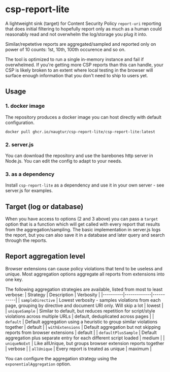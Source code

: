 # csp-report-lite

A lightweight sink (target) for Content Security Policy `report-uri` reporting that does initial filtering to hopefully report only as much as a human could reasonably read and not overwhelm the log/storage you plug it into.

Similar/repetetive reports are aggregated/sampled and reported only on power of 10 counts: 1st, 10th, 100th occurence and so on.

The tool is optimized to run a single in-memory instance and fail if overwhelmed. If you're getting more CSP reports than this can handle, your CSP is likely broken to an extent where local testing in the browser will surface enough information that you don't need to ship to users yet.

## Usage

### 1. docker image

The repository produces a docker image you can host directly with default configuration.

```
docker pull ghcr.io/naugtur/csp-report-lite/csp-report-lite:latest
```

### 2. server.js

You can download the repository and use the barebones http server in Node.js.
You can edit the config to adapt to your needs.

### 3. as a dependency

Install `csp-report-lite` as a dependency and use it in your own server - see server.js for examples.

## Target (log or database)

When you have access to options (2 and 3 above) you can pass a `target` option that is a function which will get called with every report that results from the aggregation/sampling.
The basic implementation in server.js logs the report, but you can also save it in a database and later query and search through the reports.

## Report aggregation level

Browser extensions can cause policy violations that tend to be useless and unique. Most aggregation options aggregate all reports from extensions into one key.

The following aggregation strategies are available, listed from most to least verbose:
| Strategy | Description | Verbosity |
|----------|-------------|-----------|
| `sampleDirective` | Lowest verbosity - samples violations from each page, grouping by directive and document URI only. Will skip a lot | lowest |
| `uniqueSample` | Similar to default, but reduces repetition for script/style violations across multiple URLs | default, deduplicated across pages |
| `default` | Default aggregation using a heuristic to group similar violations together | default |
| `withExtensions` | Default aggregation but not skipping reports from browser extensions | default |
| `defaultPlusSample` | Default aggregation plus separate entry for each different script loaded | medium |
| `uniqueNoExt` | Like allUnique, but groups browser extension reports together | verbose |
| `allUnique` | Every report is treated as unique | maximum |

You can configure the aggregation strategy using the `exponentialAggregation` option.

